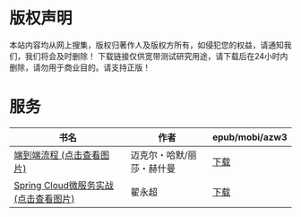 # 版权声明

本站内容均从网上搜集，版权归著作人及版权方所有，如侵犯您的权益，请通知我们，我们将会及时删除！ 下载链接仅供宽带测试研究用途，请下载后在24小时内删除，请勿用于商业目的。请支持正版！

# 服务

| 书名 | 作者 | epub/mobi/azw3 |
| --- | --- | --- |
| [端到端流程 (点击查看图片)](https://www.dushupai.com/attachment/2024/06/08/81ecad3bd2c5ace6.jpg) | 迈克尔・哈默/丽莎・赫什曼 | [下载](https://url89.ctfile.com/f/31084289-1357048249-905292?p=8866) |
| [Spring Cloud微服务实战 (点击查看图片)](https://www.dushupai.com/attachment/2024/06/04/5a64aed6f434b2b4.jpg) | 翟永超 | [下载](https://url89.ctfile.com/f/31084289-1357020250-1e5ad7?p=8866) |
